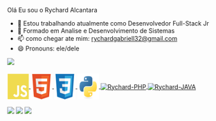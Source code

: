 Olá Eu sou o Rychard Alcantara


- 🔭 Estou trabalhando atualmente como Desenvolvedor Full-Stack Jr 
- 🚀 Formado em Analise e Desenvolvimento de Sistemas
- 📫 como chegar ate mim: rychardgabriell32@gmail.com
- 😄 Pronouns: ele/dele

<div>
  <a href="https://github.com/RychardAlcantara" />
  
  <img height="240em" src="https://github-readme-stats.vercel.app/api/top-langs/?username=RychardAlcantara&layout=compact&langs_count=7&theme=dark" />
</div>
  
<div style="display: inline_block"><br>
  
  <img align="center" alt="Rychard-Js" height="60" width="50" src="https://raw.githubusercontent.com/devicons/devicon/master/icons/javascript/javascript-plain.svg">
  <img align="center" alt="Rychard-HTML" height="60" width="50" src="https://raw.githubusercontent.com/devicons/devicon/master/icons/html5/html5-original.svg">
  <img align="center" alt="Rychard-CSS" height="60" width="50" src="https://raw.githubusercontent.com/devicons/devicon/master/icons/css3/css3-original.svg">
  <img align="center" alt="Rychard-Python" height="60" width="50" src="https://raw.githubusercontent.com/devicons/devicon/master/icons/python/python-original.svg">
  <img align="center" alt="Rychard-PHP" height="60" width="50" src="https://cdn.jsdelivr.net/gh/devicons/devicon/icons/php/php-original.svg" />
  <img align="center" alt="Rychard-JAVA" height="60" width="50" src="https://cdn.jsdelivr.net/gh/devicons/devicon/icons/java/java-original.svg" />
  
</div>
  
<br>  
  
 <div> 
  <a href="https://www.instagram.com/alcantara_rychard" target="_blank"><img src="https://img.shields.io/badge/-Instagram-%23E4405F?style=for-the-badge&logo=instagram&logoColor=white" target="_blank"></a>
  <a href = "mailto:rychardgabriel32@gmail.com"><img src="https://img.shields.io/badge/-Gmail-%23333?style=for-the-badge&logo=gmail&logoColor=white" target="_blank"></a>
  <a href="https://www.linkedin.com/in/rychard-alcantara-2870121b1" target="_blank"><img src="https://img.shields.io/badge/-LinkedIn-%230077B5?style=for-the-badge&logo=linkedin&logoColor=white" target="_blank"></a> 
 
  
 
</div> 
